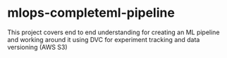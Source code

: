 # mlops-completeml-pipeline
This project covers end to end understanding for creating an ML pipeline and working around it using DVC for experiment tracking and data versioning (AWS S3)
